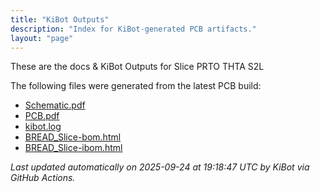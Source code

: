 ```yaml
---
title: "KiBot Outputs"
description: "Index for KiBot-generated PCB artifacts."
layout: "page"
---
```


These are the docs & KiBot Outputs for Slice PRTO THTA S2L

The following files were generated from the latest PCB build:

- [Schematic.pdf](./Schematic.pdf)
- [PCB.pdf](./PCB.pdf)
- [kibot.log](./kibot.log)
- [BREAD_Slice-bom.html](./BREAD_Slice-bom.html)
- [BREAD_Slice-ibom.html](./BREAD_Slice-ibom.html)

_Last updated automatically on 2025-09-24 at 19:18:47 UTC by KiBot via GitHub Actions._

